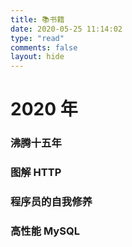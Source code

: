 ```yaml
---
title: 📚书籍
date: 2020-05-25 11:14:02
type: "read"
comments: false
layout: hide
---
```


# 2020 年

### 沸腾十五年

### 图解 HTTP

### 程序员的自我修养

### 高性能 MySQL